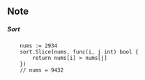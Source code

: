 
## Note

##### Sort
```Golang
	nums := 2934
	sort.Slice(nums, func(i, j int) bool {
		return nums[i] > nums[j]
	})
	// nums = 9432
```